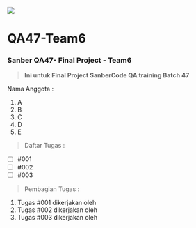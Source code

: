 ![](https://sanbercode.com/assets_new/images/logo/logo-horizontal.svg)
# QA47-Team6
### Sanber QA47- Final Project - Team6

>__Ini untuk Final Project SanberCode QA training Batch 47__

Nama Anggota :
1. A
2. B
3. C
4. D
5. E

> Daftar Tugas :
- [ ] #001
- [ ] #002
- [ ] #003

> Pembagian Tugas :
1. Tugas #001 dikerjakan oleh 
2. Tugas #002 dikerjakan oleh 
3. Tugas #003 dikerjakan oleh 
